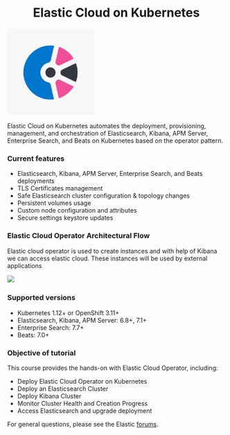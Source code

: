 <h1 align="center">Elastic Cloud on Kubernetes</h1>

![Logo](_images/logo.png)

Elastic Cloud on Kubernetes automates the deployment, provisioning, management, and orchestration of Elasticsearch, Kibana, APM Server, Enterprise Search, and Beats on Kubernetes based on the operator pattern.

### Current features

*  Elasticsearch, Kibana, APM Server, Enterprise Search, and Beats deployments
*  TLS Certificates management
*  Safe Elasticsearch cluster configuration & topology changes
*  Persistent volumes usage
*  Custom node configuration and attributes
*  Secure settings keystore updates

### Elastic Cloud Operator Architectural Flow

Elastic cloud operator is used to create instances and with help of Kibana we can access elastic cloud. These instances will be used by external applications

![](_images/eck_arch.png)


### Supported versions

*  Kubernetes 1.12+ or OpenShift 3.11+
*  Elasticsearch, Kibana, APM Server: 6.8+, 7.1+
*  Enterprise Search: 7.7+
*  Beats: 7.0+

### Objective of tutorial

This course provides the hands-on with Elastic Cloud Operator, including:

- Deploy Elastic Cloud Operator on Kubernetes
- Deploy an Elasticsearch Cluster
- Deploy Kibana Cluster
- Monitor Cluster Health and Creation Progress
- Access Elasticsearch and upgrade deployment

For general questions, please see the Elastic [forums](https://discuss.elastic.co/c/eck).
